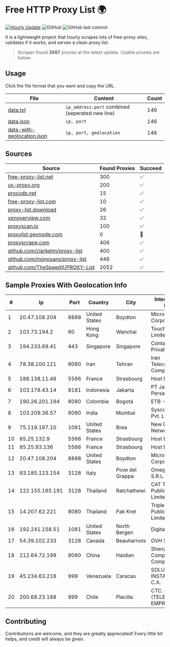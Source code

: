 
# Free HTTP Proxy List 🌍

[![Hourly Update](https://github.com/mertguvencli/http-proxy-list/actions/workflows/main.yml/badge.svg?branch=main)](https://github.com/mertguvencli/http-proxy-list/actions/workflows/main.yml)
![GitHub](https://img.shields.io/github/license/mertguvencli/http-proxy-list)
![GitHub last commit](https://img.shields.io/github/last-commit/mertguvencli/http-proxy-list)

It is a lightweight project that hourly scrapes lots of free-proxy sites, validates if it works, and serves a clean proxy list.


> Scraper found **3987** proxies at the latest update. Usable proxies are below.

## Usage

Click the file format that you want and copy the URL.


|File|Content|Count|
|----|-------|-----|
|[data.txt](https://raw.githubusercontent.com/mertguvencli/http-proxy-list/main/proxy-list/data.txt)|`ip_address:port` combined (seperated new line)|146|
|[data.json](https://raw.githubusercontent.com/mertguvencli/http-proxy-list/main/proxy-list/data.json)|`ip, port`|146|
|[data-with-geolocation.json](https://raw.githubusercontent.com/mertguvencli/http-proxy-list/main/proxy-list/data-with-geolocation.json)|`ip, port, geolocation`|146|

## Sources

|Source|Found Proxies|Succeed|
|------|-------------|-------|
|[free-proxy-list.net](https://free-proxy-list.net)|300|✅|
|[us-proxy.org](https://www.us-proxy.org)|200|✅|
|[proxydb.net](http://proxydb.net)|15|✅|
|[free-proxy-list.com](https://free-proxy-list.com/?page=&port=&type%5B%5D=http&type%5B%5D=https&up_time=0&search=Search)|10|✅|
|[proxy-list.download](https://www.proxy-list.download/HTTP)|26|✅|
|[vpnoverview.com](https://vpnoverview.com/privacy/anonymous-browsing/free-proxy-servers)|32|✅|
|[proxyscan.io](https://www.proxyscan.io)|100|✅|
|[proxylist.geonode.com](https://proxylist.geonode.com/api/proxy-list?limit=300&page=1&sort_by=lastChecked&sort_type=desc&protocols=http,https)|0|🚫|
|[proxyscrape.com](https://api.proxyscrape.com/v2/?request=displayproxies&protocol=http&timeout=10000&country=all&ssl=all&anonymity=all)|406|✅|
|[github.com/clarketm/proxy-list](https://raw.githubusercontent.com/clarketm/proxy-list/master/proxy-list-raw.txt)|400|✅|
|[github.com/monosans/proxy-list](https://raw.githubusercontent.com/monosans/proxy-list/main/proxies/http.txt)|446|✅|
|[github.com/TheSpeedX/PROXY-List](https://raw.githubusercontent.com/TheSpeedX/PROXY-List/master/http.txt)|2052|✅|


## Sample Proxies With Geolocation Info

|#|Ip|Port|Country|City|Internet Service Provider|
|-|--|----|-------|----|-------------------------|
|1|20.47.108.204|8888|United States|Boydton|Microsoft Corporation|
|2|103.73.194.2|80|Hong Kong|Wanchai|TouchPal HK Co., Limited|
|3|194.233.69.41|443|Singapore|Singapore|Contabo Asia Private Limited|
|4|78.38.100.121|8080|Iran|Tehran|Iran Telecommunication Company PJS|
|5|188.138.11.48|5566|France|Strasbourg|Host Europe GmbH|
|6|103.178.43.14|8181|Indonesia|Jakarta|PT Jaring Solusi Persada|
|7|190.26.201.194|8080|Colombia|Bogotá|ETB - Colombia|
|8|103.209.36.57|8080|India|Mumbai|Syscon Infoway Pvt. Ltd.|
|9|75.119.197.10|1081|United States|Brea|New Dream Network, LLC|
|10|85.25.132.9|5566|France|Strasbourg|Host Europe GmbH|
|11|85.25.93.136|5566|France|Strasbourg|Host Europe GmbH|
|12|20.47.108.204|8888|United States|Boydton|Microsoft Corporation|
|13|93.185.123.154|3128|Italy|Pove del Grappa|Omegacom S.R.L.S.|
|14|122.155.165.191|3128|Thailand|Ratchathewi|CAT Telecom Public Company Limited|
|15|14.207.62.221|8080|Thailand|Pak Kret|Triple T Broadband Public Company Limited|
|16|192.241.158.51|1081|United States|North Bergen|DigitalOcean, LLC|
|17|54.39.102.233|3128|Canada|Beauharnois|OVH SAS|
|18|212.64.72.199|8080|China|Haidian|Shenzhen Tencent Computer Systems Company Limited|
|19|45.234.63.218|999|Venezuela|Caracas|SOLUCIONES INSTALRED CH&C C.A.|
|20|200.68.23.188|999|Chile|Placilla|CTC. CORP S.A. (TELEFONICA EMPRESAS)|



## Contributing

Contributions are welcome, and they are greatly appreciated! Every
little bit helps, and credit will always be given.

